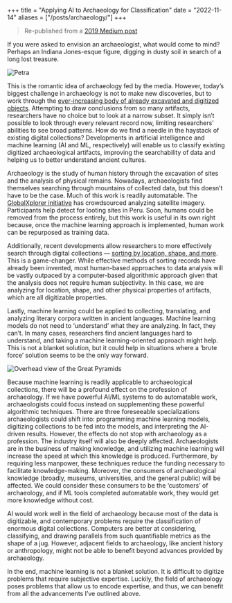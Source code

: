 +++
title = "Applying AI to Archaeology for Classification"
date = "2022-11-14"
aliases = ["/posts/archaeology/"]
+++

> Re-published from a [2019 Medium post](https://medium.com/datadriveninvestor/archaeology-in-the-age-of-ai-75d2e538e584)

If you were asked to envision an archaeologist, what would come to mind? Perhaps an Indiana Jones-esque figure, digging in dusty soil in search of a long lost treasure.

![Petra](/petra.png "Petra")

This is the romantic idea of archaeology fed by the media. However, today’s biggest challenge in archaeology is not to make new discoveries, but to work through the [ever-increasing body of already excavated and digitized objects](http://www.aincient.org/blog/excavations-2-0-aincient-uses-artificial-intelligence-unlock-past/). Attempting to draw conclusions from so many artifacts, researchers have no choice but to look at a narrow subset. It simply isn’t possible to look through every relevant record now, limiting researchers’ abilities to see broad patterns. How do we find a needle in the haystack of existing digital collections? Developments in artificial intelligence and machine learning (AI and ML, respectively) will enable us to classify existing digitized archaeological artifacts, improving the searchability of data and helping us to better understand ancient cultures.

Archaeology is the study of human history through the excavation of sites and the analysis of physical remains. Nowadays, archaeologists find themselves searching through mountains of collected data, but this doesn’t have to be the case. Much of this work is readily automatable. The [GlobalXplorer initiative](https://www.globalxplorer.org/about) has crowdsourced analyzing satellite imagery. Participants help detect for looting sites in Peru. Soon, humans could be removed from the process entirely, but this work is useful in its own right because, once the machine learning approach is implemented, human work can be repurposed as training data.

Additionally, recent developments allow researchers to more effectively search through digital collections — [sorting by location, shape, and more](https://blog.paessler.com/augmented-reality-artificial-intelligence-and...-archeology-an-unexpected-combination). This is a game-changer. While effective methods of sorting records have already been invented, most human-based approaches to data analysis will be vastly outpaced by a computer-based algorithmic approach given that the analysis does not require human subjectivity. In this case, we are analyzing for location, shape, and other physical properties of artifacts, which are all digitizable properties.

Lastly, machine learning could be applied to collecting, translating, and analyzing literary corpora written in ancient languages. Machine learning models do not need to ‘understand’ what they are analyzing. In fact, they can’t. In many cases, researchers find ancient languages hard to understand, and taking a machine learning-oriented approach might help. This is not a blanket solution, but it could help in situations where a ‘brute force’ solution seems to be the only way forward.

![Overhead view of the Great Pyramids](/pyramids.png "Overhead view of the Great Pyramids")

Because machine learning is readily applicable to archaeological collections, there will be a profound effect on the profession of archaeology. If we have powerful AI/ML systems to do automatable work, archaeologists could focus instead on supplementing these powerful algorithmic techniques. There are three foreseeable specializations archaeologists could shift into: programming machine learning models, digitizing collections to be fed into the models, and interpreting the AI-driven results. However, the effects do not stop with archaeology as a profession. The industry itself will also be deeply affected. Archaeologists are in the business of making knowledge, and utilizing machine learning will increase the speed at which this knowledge is produced. Furthermore, by requiring less manpower, these techniques reduce the funding necessary to facilitate knowledge-making. Moreover, the consumers of archaeological knowledge (broadly, museums, universities, and the general public) will be affected. We could consider these consumers to be the ‘customers’ of archaeology, and if ML tools completed automatable work, they would get more knowledge without cost.

AI would work well in the field of archaeology because most of the data is digitizable, and contemporary problems require the classification of enormous digital collections. Computers are better at considering, classifying, and drawing parallels from such quantifiable metrics as the shape of a jug. However, adjacent fields to archaeology, like ancient history or anthropology, might not be able to benefit beyond advances provided by archaeology.

In the end, machine learning is not a blanket solution. It is difficult to digitize problems that require subjective expertise. Luckily, the field of archaeology poses problems that allow us to encode expertise, and thus, we can benefit from all the advancements I’ve outlined above.